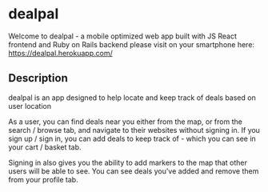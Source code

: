 # dealpal
Welcome to dealpal - a mobile optimized web app built with JS React frontend and Ruby on Rails backend
please visit on your smartphone here: https://dealpal.herokuapp.com/

## Description
dealpal is an app designed to help locate and keep track of deals based on user location

As a user, you can find deals near you either from the map, or from the search / browse tab, and navigate to their websites without signing in. If you sign up / sign in, you can add deals to keep track of - which you can see in your cart / basket tab. 

Signing in also gives you the ability to add markers to the map that other users will be able to see. You can see deals you've added and remove them from your profile tab.
